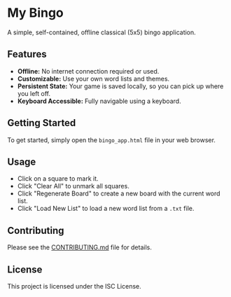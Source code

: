 # My Bingo

A simple, self-contained, offline classical (5x5) bingo application.

## Features

*   **Offline:** No internet connection required or used.
*   **Customizable:** Use your own word lists and themes.
*   **Persistent State:** Your game is saved locally, so you can pick up where you left off.
*   **Keyboard Accessible:** Fully navigable using a keyboard.

## Getting Started

To get started, simply open the `bingo_app.html` file in your web browser.

## Usage

*   Click on a square to mark it.
*   Click "Clear All" to unmark all squares.
*   Click "Regenerate Board" to create a new board with the current word list.
*   Click "Load New List" to load a new word list from a `.txt` file.

## Contributing

Please see the [CONTRIBUTING.md](CONTRIBUTING.md) file for details.

## License

This project is licensed under the ISC License.
